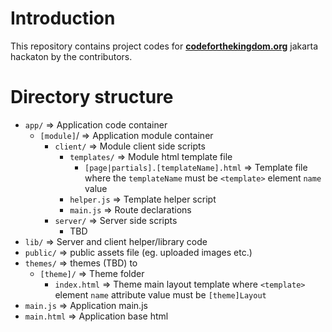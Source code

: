 # Introduction

This repository contains project codes for [**codeforthekingdom.org**](http://codeforthekingdom.org) jakarta hackaton by the contributors.

# Directory structure

- ```app/``` => Application code container
  - ```[module]```/ => Application module container
    - ```client/``` => Module client side scripts
      - ```templates/``` => Module html template file
        - ```[page|partials].[templateName].html``` =>
            Template file where the ```templateName``` must be ```<template>```
            element ```name``` value
      - ```helper.js``` => Template helper script
      - ```main.js``` => Route declarations
    - ```server/``` => Server side scripts
      - TBD
- ```lib/``` => Server and client helper/library code
- ```public/``` => public assets file (eg. uploaded images etc.)
- ```themes/``` => themes (TBD) to
  - ```[theme]/``` => Theme folder
    - ```index.html``` => Theme main layout template where ```<template>```
        element ```name``` attribute value must be ```[theme]Layout```
- ```main.js``` => Application main.js
- ```main.html``` => Application base html
